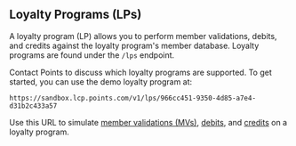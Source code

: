 ## Loyalty Programs (LPs)

A loyalty program (LP) allows you to perform member validations, debits, and credits against the loyalty program's member database. Loyalty programs are found under the `/lps` endpoint.

Contact Points to discuss which loyalty programs are supported. To get started, you can use the demo loyalty program at:

    https://sandbox.lcp.points.com/v1/lps/966cc451-9350-4d85-a7e4-d31b2c433a57

Use this URL to simulate [member validations (MVs)](#member-validations), [debits](#debits), and [credits](#credits) on a loyalty program.








